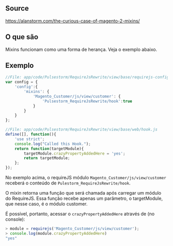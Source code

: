 ## Source

https://alanstorm.com/the-curious-case-of-magento-2-mixins/

## O que são

Mixins funcionam como uma forma de herança. Veja o exemplo abaixo.

## Exemplo

```js
//File: app/code/Pulsestorm/RequireJsRewrite/view/base/requirejs-config.js
var config = {
    'config':{
        'mixins': {
            'Magento_Customer/js/view/customer': {
                'Pulsestorm_RequireJsRewrite/hook':true
            }
        }
    }
};    
```

```js
//File: app/code/Pulsestorm/RequireJsRewrite/view/base/web/hook.js
define([], function(){
    'use strict';    
    console.log("Called this Hook.");
    return function(targetModule){
        targetModule.crazyPropertyAddedHere = 'yes';
        return targetModule;
    };
});
```

No exemplo acima, o requireJS módulo `Magento_Customer/js/view/customer` receberá o conteúdo de `Pulestorm_RequireJsRewrite/hook`.

O mixin retorna uma função que será chamada após carregar um módulo do RequireJS. Essa função recebe apenas um parâmetro, o targetModule, que nesse caso, é o módulo customer.

É possível, portanto, acessar o `crazyPropertyAddedHere` através de (no console):

```js
> module = requirejs('Magento_Customer/js/view/customer');
> console.log(module.crazyPropertyAddedHere)
"yes"
```